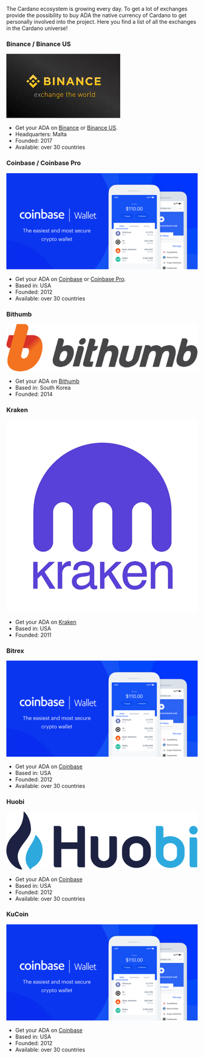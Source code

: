 The Cardano ecosystem is growing every day. To get a lot of exchanges provide the possibility to buy ADA the native currency of Cardano to get personally involved into the project. Here you find a list of all the exchanges in the Cardano universe!

### Binance / Binance US
![Logo Binance](/projects/exchanges-wallets/Logo-Binance.jpg)
* Get your ADA on <a href="https://www.binance.com/" target="_blank">Binance</a> or <a href="https://www.binance.us/" target="_blank">Binance US</a>.
* Headquarters: Malta
* Founded: 2017
* Available: over 30 countries

### Coinbase / Coinbase Pro
![Logo Coinbase](/projects/exchanges-wallets/Logo-Coinbase.png)
* Get your ADA on <a href="https:www.coinbase.com/" target="_blank">Coinbase</a> or <a href="https://pro.coinbase.com/" target="_blank">Coinbase Pro</a>.
* Based in: USA
* Founded: 2012
* Available: over 30 countries

### Bithumb 
![Logo Bithumb](/projects/exchanges-wallets/Logo-Bithumb.png)
* Get your ADA on <a href="https://en.bithumb.com/" target="_blank">Bithumb</a>
* Based in: South Korea
* Founded: 2014

### Kraken 
![Logo Kraken](/projects/exchanges-wallets/Logo-Kraken.jpg)
* Get your ADA on <a href="https://www.kraken.com/" target="_blank">Kraken</a>
* Based in: USA
* Founded: 2011

### Bitrex 
![Logo Bitrex](/projects/exchanges-wallets/logo-coinbase.png)
* Get your ADA on <a href="https:www.coinbase.com/" target="_blank">Coinbase</a>
* Based in: USA
* Founded: 2012
* Available: over 30 countries

### Huobi 
![Logo Huobi](/projects/exchanges-wallets/Logo-Huobi.png)
* Get your ADA on <a href="https:www.coinbase.com/" target="_blank">Coinbase</a>
* Based in: USA
* Founded: 2012
* Available: over 30 countries

### KuCoin 
![Logo KuCoin](/projects/exchanges-wallets/logo-coinbase.png)
* Get your ADA on <a href="https:www.coinbase.com/" target="_blank">Coinbase</a>
* Based in: USA
* Founded: 2012
* Available: over 30 countries






